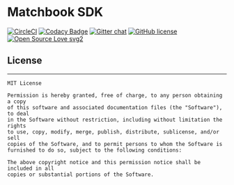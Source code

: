 # Matchbook SDK

[![CircleCI](https://circleci.com/gh/volkodavs/matchbook-sdk.svg?style=svg)](https://circleci.com/gh/volkodavs/matchbook-sdk)
[![Codacy Badge](https://api.codacy.com/project/badge/Grade/f91f929fa3184482abb2704f98615f46)](https://www.codacy.com/app/volkodav_s/matchbook-sdk?utm_source=github.com&amp;utm_medium=referral&amp;utm_content=volkodavs/matchbook-sdk&amp;utm_campaign=Badge_Grade)
[![Gitter chat](https://badges.gitter.im/gitterHQ/gitter.png)](https://gitter.im/matchbook-sdk/community)
[![GitHub license](https://img.shields.io/github/license/Naereen/StrapDown.js.svg)](https://github.com/Naereen/StrapDown.js/blob/master/LICENSE)
[![Open Source Love svg2](https://badges.frapsoft.com/os/v2/open-source.svg?v=103)](https://github.com/ellerbrock/open-source-badges/)

## License
-------
    MIT License
    
    Permission is hereby granted, free of charge, to any person obtaining a copy
    of this software and associated documentation files (the "Software"), to deal
    in the Software without restriction, including without limitation the rights
    to use, copy, modify, merge, publish, distribute, sublicense, and/or sell
    copies of the Software, and to permit persons to whom the Software is
    furnished to do so, subject to the following conditions:
    
    The above copyright notice and this permission notice shall be included in all
    copies or substantial portions of the Software.

